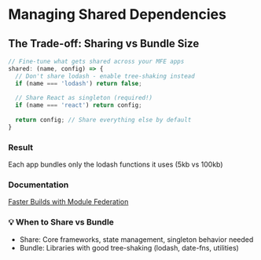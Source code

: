 ---
---

# Managing Shared Dependencies

<div class="mt-8">
<h2>The Trade-off: Sharing vs Bundle Size</h2>

```typescript
// Fine-tune what gets shared across your MFE apps
shared: (name, config) => {
  // Don't share lodash - enable tree-shaking instead
  if (name === 'lodash') return false; 
  
  // Share React as singleton (required!)
  if (name === 'react') return config;
  
  return config; // Share everything else by default
}
```

<div v-click class="mt-8 grid grid-cols-2 gap-4">
  <div class="p-4 border rounded">
    <h3>Result</h3>
    <p>Each app bundles only the lodash functions it uses (5kb vs 100kb)</p>
  </div>

  <div class="p-4 border rounded">
    <h3>Documentation</h3>
    <p><a href="https://nx.dev/concepts/module-federation/faster-builds-with-module-federation">Faster Builds with Module Federation</a></p>
  </div>
</div>

<div v-click class="mt-8 p-4 bg-blue-100 dark:bg-blue-900 rounded">
  <h3>💡 When to Share vs Bundle</h3>
  <ul>
    <li>Share: Core frameworks, state management, singleton behavior needed</li>
    <li>Bundle: Libraries with good tree-shaking (lodash, date-fns, utilities)</li>
  </ul>
</div>
</div>